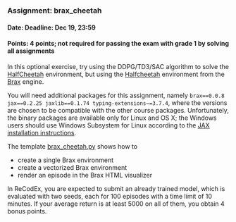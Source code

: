 ### Assignment: brax_cheetah
#### Date: Deadline: Dec 19, 23:59
#### Points: 4 points; not required for passing the exam with grade 1 by solving all assignments

In this optional exercise, try using the DDPG/TD3/SAC algorithm to solve the
[HalfCheetah](https://gym.openai.com/envs/HalfCheetah-v2/) environment, but
using the [Halfcheetah](https://github.com/google/brax/blob/main/brax/envs/halfcheetah.py)
environment from the [Brax](https://github.com/google/brax) engine.

You will need additional packages for this assignment, namely
`brax==0.0.8 jax==0.2.25 jaxlib==0.1.74 typing-extensions~=3.7.4`, where
the versions are chosen to be compatible with the other course packages.
Unfortunately, the binary packages are available only for Linux and OS X;
the Windows users should use Windows Subsystem for Linux according to the
[JAX installation instructions](https://github.com/google/jax#installation).

The template [brax_cheetah.py](https://github.com/ufal/npfl122/tree/master/labs/09/brax_cheetah.py)
shows how to
- create a single Brax environment
- create a vectorized Brax environment
- render an episode in the Brax HTML visualizer

In ReCodEx, you are expected to submit an already trained model, which is
evaluated with two seeds, each for 100 episodes with a time limit of 10 minutes.
If your average return is at least 5000 on all of them, you obtain 4 bonus points.
